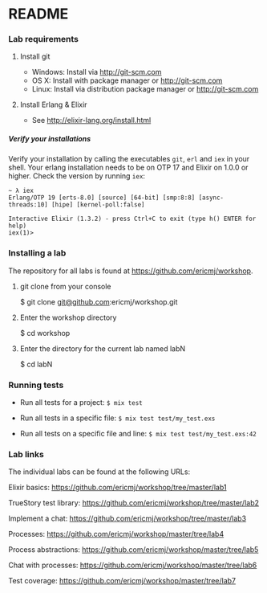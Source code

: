 # README

### Lab requirements

  1. Install git
     - Windows: Install via http://git-scm.com
     - OS X: Install with package manager or http://git-scm.com
     - Linux: Install via distribution package manager or http://git-scm.com

  2. Install Erlang & Elixir
     - See http://elixir-lang.org/install.html

##### Verify your installations

Verify your installation by calling the executables `git`, `erl` and `iex` in
your shell. Your erlang installation needs to be on OTP 17 and Elixir on 1.0.0
or higher. Check the version by running `iex`:

```
~ λ iex
Erlang/OTP 19 [erts-8.0] [source] [64-bit] [smp:8:8] [async-threads:10] [hipe] [kernel-poll:false]

Interactive Elixir (1.3.2) - press Ctrl+C to exit (type h() ENTER for help)
iex(1)>
```


### Installing a lab

The repository for all labs is found at https://github.com/ericmj/workshop.

  1. git clone from your console

        $ git clone git@github.com:ericmj/workshop.git

  2. Enter the workshop directory

        $ cd workshop

  2. Enter the directory for the current lab named labN

        $ cd labN


### Running tests

 * Run all tests for a project: `$ mix test`

 * Run all tests in a specific file: `$ mix test test/my_test.exs`

 * Run all tests on a specific file and line: `$ mix test test/my_test.exs:42`


### Lab links

The individual labs can be found at the following URLs:

Elixir basics: https://github.com/ericmj/workshop/tree/master/lab1

TrueStory test library: https://github.com/ericmj/workshop/tree/master/lab2

Implement a chat: https://github.com/ericmj/workshop/tree/master/lab3

Processes: https://github.com/ericmj/workshop/master/tree/lab4

Process abstractions: https://github.com/ericmj/workshop/master/tree/lab5

Chat with processes: https://github.com/ericmj/workshop/master/tree/lab6

Test coverage: https://github.com/ericmj/workshop/master/tree/lab7
